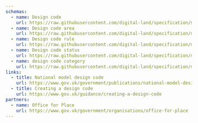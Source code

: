 ```yaml
---
schemas:
  - name: Design code
    url: https://raw.githubusercontent.com/digital-land/specification/main/content/dataset/design-code.md
  - name: Design code area
    url: https://raw.githubusercontent.com/digital-land/specification/main/content/dataset/design-code-area.md
  - name: Design code rule
    url: https://raw.githubusercontent.com/digital-land/specification/main/content/dataset/design-code-rule.md
  - name: Design code status
    url: https://raw.githubusercontent.com/digital-land/specification/main/content/dataset/design-code-status.md
  - name: design code category
    url: https://raw.githubusercontent.com/digital-land/specification/main/content/dataset/design-code-category.md
links:
  - title: National model design code
    url: https://www.gov.uk/government/publications/national-model-design-code
  - title: Creating a design code
    url: https://www.gov.uk/guidance/creating-a-design-code
partners:
  - name: Office for Place
    url: https://www.gov.uk/government/organisations/office-for-place
---
```

